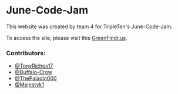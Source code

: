 # June-Code-Jam

This website was created by team 4 for TripleTen's June-Code-Jam.

To access the site, please visit this [GreenFindr.us](https://www.greenfindr.us/).

### Contributors:

- [@TonyRiches17](https://github.com/TonyRiches17)
- [@Buffalo-Crow](https://github.com/Buffalo-Crow)
- [@ThePaladin000](https://github.com/ThePaladin000)
- [@Majestyk1](https://github.com/Majestyk1)
